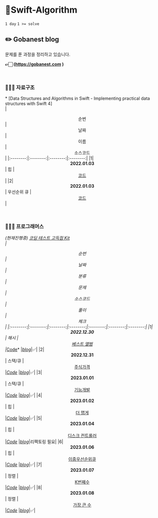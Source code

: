 # 🎯Swift-Algorithm
`1 day` `1 >= solve`
<br>

## ✏️ Gobanest blog
문제를 푼 과정을 정리하고 있습니다.

**👉🏻 (https://gobanest.com )**

<br>

### 🧑🏻‍💻 자료구조
*<span style="color:red"></span> [Data Structures and Algorithms in Swift - Implementing practical data structures with Swift 4]
<br>
| <center>순번</center> | <center>날짜</center> | <center>이름</center> |  <center>소스코드</center> |
|:--------:|:--------:|:--------:|:--------:|
|1|**<center>2022.01.03</center>** | 힙 | <center>[코드](https://github.com/Gobans/Swift-Algorithm/blob/main/SwiftAlgorithm/DataStrcutre/Heap.swift) </center>|
|2|**<center>2022.01.03</center>** | 우선순위 큐 | <center>[코드](https://github.com/Gobans/Swift-Algorithm/blob/main/SwiftAlgorithm/DataStrcutre/PriorityQueue.swift) </center>|

<br>

### 🧑🏻‍💻 프로그래머스
*(현재진행중)</span> [코딩 테스트 고득점 Kit](https://school.programmers.co.kr/learn/challenges?tab=algorithm_practice_kit)
<br>
| <center>순번</center> | <center>날짜</center> |<center>분류</center>|  <center>문제</center> |  <center>소스코드</center> | <center>풀이</center>|<center>체크</center>|
|:--------:|:--------:|:--------:|:--------:|:--------:|:--------:|:--------:|
|1|**<center>2022.12.30</center>** | 해시 | <center>[베스트 앨범](https://school.programmers.co.kr/learn/courses/30/lessons/42579) </center>|*[Code](https://github.com/Gobans/Swift-Algorithm/blob/main/SwiftAlgorithm/Programmers/고득점Kit/베스트앨범/main.swift)* |*[blog](https://gobanest.com/algorithm/programmers/베스트앨범/)*|✅|
|2|**<center>2022.12.31</center>** | 스택/큐 | <center>[주식가격](https://school.programmers.co.kr/learn/courses/30/lessons/42584) </center>|*[Code](https://github.com/Gobans/Swift-Algorithm/blob/main/SwiftAlgorithm/Programmers/고득점Kit/주식가격/main.swift)* |*[blog](https://gobanest.com/algorithm/programmers/주식가격/)*|✅|
|3|**<center>2023.01.01</center>** | 스택/큐 | <center>[기능개발](https://school.programmers.co.kr/learn/courses/30/lessons/42586) </center>|*[Code](https://github.com/Gobans/Swift-Algorithm/blob/main/SwiftAlgorithm/Programmers/고득점Kit/기능개발/main.swift)* |*[blog](https://gobanest.com/algorithm/programmers/기능개발/)*|✅|
|4|**<center>2023.01.02</center>** | 힙 | <center>[더 맵게](https://school.programmers.co.kr/learn/courses/30/lessons/42626) </center>|*[Code](https://github.com/Gobans/Swift-Algorithm/blob/main/SwiftAlgorithm/Programmers/고득점Kit/더맵게/main.swift)* |*[blog](https://gobanest.com/algorithm/programmers/더맵게/)*|✅|
|5|**<center>2023.01.04</center>** | 힙 | <center>[디스크 컨트롤러](https://school.programmers.co.kr/learn/courses/30/lessons/42627) </center>|*[Code](https://github.com/Gobans/Swift-Algorithm/blob/main/SwiftAlgorithm/Programmers/고득점Kit/디스크%20컨트롤러/main.swift)* |*[blog](https://gobanest.com/algorithm/programmers/디스크%20컨트롤러/)*|리팩토링 필요|
|6|**<center>2023.01.06</center>** | 힙 | <center>[이중우선순위큐](https://school.programmers.co.kr/learn/courses/30/lessons/42628) </center>|*[Code](https://github.com/Gobans/Swift-Algorithm/blob/main/SwiftAlgorithm/Programmers/고득점Kit/이중우선순위큐/main.swift)* |*[blog](https://gobanest.com/algorithm/programmers/이중우선순위큐/)*|✅|
|7|**<center>2023.01.07</center>** | 정렬 | <center>[K번째수](https://school.programmers.co.kr/learn/courses/30/lessons/42748) </center>|*[Code](https://github.com/Gobans/Swift-Algorithm/blob/main/SwiftAlgorithm/Programmers/고득점Kit/K번째수/main.swift)* |*[blog](https://gobanest.com/algorithm/programmers/K번째수/)*|✅|
|8|**<center>2023.01.08</center>** | 정렬 | <center>[가장 큰 수](https://school.programmers.co.kr/learn/courses/30/lessons/42746) </center>|*[Code](https://github.com/Gobans/Swift-Algorithm/blob/main/SwiftAlgorithm/Programmers/고득점Kit/가장%20큰%20수/main.swift)* |*[blog](https://gobanest.com/algorithm/programmers/가장%20큰%20수/)*|✅|
<br>
